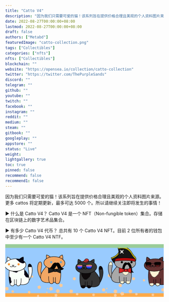 ```yaml
---
title: "Catto V4"
description: "因为我们只需要可爱的猫！该系列旨在提供价格合理且美观的个人资料图片来源。"
date: 2022-08-27T00:00:00+08:00
lastmod: 2022-08-27T00:00:00+08:00
draft: false
authors: ["Metabd"]
featuredImage: "catto-collection.png"
tags: ["Collectibles"]
categories: ["nfts"]
nfts: ["Collectibles"]
blockchain: ""
website: "https://opensea.io/collection/catto-collection"
twitter: "https://twitter.com/ThePurpleSands"
discord: ""
telegram: ""
github: ""
youtube: ""
twitch: ""
facebook: ""
instagram: ""
reddit: ""
medium: ""
steam: ""
gitbook: ""
googleplay: ""
appstore: ""
status: "Live"
weight: 
lightgallery: true
toc: true
pinned: false
recommend: false
recommend1: false
---
```

因为我们只需要可爱的猫！该系列旨在提供价格合理且美观的个人资料图片来源。更多 cattos 将定期更新，最多可达 5000 个。所以请继续关注即将发生的事情！

▶ 什么是 Catto V4？
Catto V4 是一个 NFT（Non-fungible token）集合。存储在区块链上的数字艺术品集合。

▶ 有多少 Catto V4 代币？
总共有 10 个 Catto V4 NFT。目前 2 位所有者的钱包中至少有一个 Catto V4 NTF。

![nft](414213131.jpg)